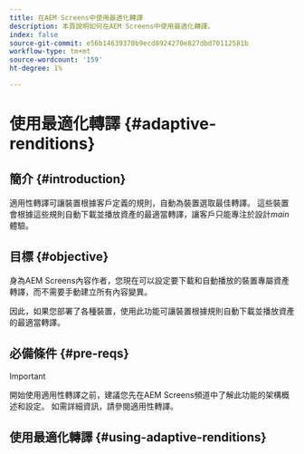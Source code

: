 ```yaml
---
title: 在AEM Screens中使用最適化轉譯
description: 本頁說明如何在AEM Screens中使用最適化轉譯。
index: false
source-git-commit: e56b14639370b9ecd8924270e827dbd70112581b
workflow-type: tm+mt
source-wordcount: '159'
ht-degree: 1%

---
```


# 使用最適化轉譯 {#adaptive-renditions}

## 簡介 {#introduction}

適用性轉譯可讓裝置根據客戶定義的規則，自動為裝置選取最佳轉譯。 這些裝置會根據這些規則自動下載並播放資產的最適當轉譯，讓客戶只能專注於設計&#x200B;*main*&#x200B;體驗。

## 目標 {#objective}

身為AEM Screens內容作者，您現在可以設定要下載和自動播放的裝置專屬資產轉譯，而不需要手動建立所有內容變異。

因此，如果您部署了各種裝置，使用此功能可讓裝置根據規則自動下載並播放資產的最適當轉譯。

## 必備條件 {#pre-reqs}

>[!IMPORTANT]
>開始使用適用性轉譯之前，建議您先在AEM Screens頻道中了解此功能的架構概述和設定。 如需詳細資訊，請參閱適用性轉譯。

## 使用最適化轉譯 {#using-adaptive-renditions}


